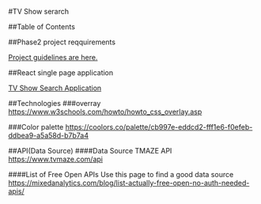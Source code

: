 #TV Show serarch 

##Table of Contents


##Phase2 project reqquirements

[Project guidelines are here. ](https://github.com/learn-co-curriculum/react-hooks-phase-2-project)


##React single page application

[TV Show Search Application](https://youtu.be/PiukWWHU3dk)



##Technologies
###overray
https://www.w3schools.com/howto/howto_css_overlay.asp


###Color palette
https://coolors.co/palette/cb997e-eddcd2-fff1e6-f0efeb-ddbea9-a5a58d-b7b7a4


##API(Data Source)
####Data Source
TMAZE API
https://www.tvmaze.com/api

####List of Free Open APIs
Use this page to find a good data source
https://mixedanalytics.com/blog/list-actually-free-open-no-auth-needed-apis/


